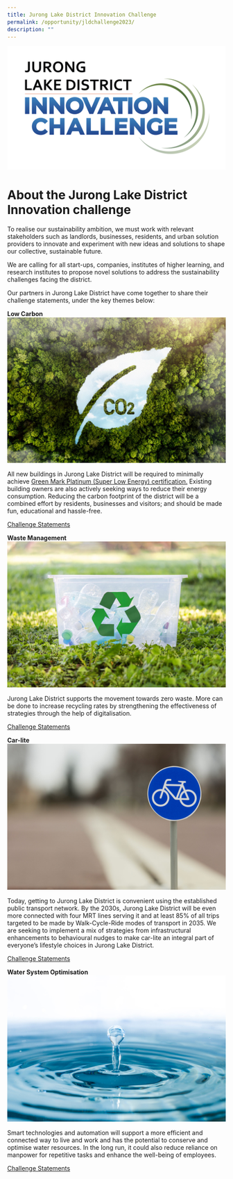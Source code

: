 ```yaml
---
title: Jurong Lake District Innovation Challenge
permalink: /opportunity/jldchallenge2023/
description: ""
---
```

![](/images/Innovation%20Challenge%202023/jld_challenge_logo.jpeg)

# About the Jurong Lake District Innovation challenge

To realise our sustainability ambition, we must work with relevant stakeholders such as landlords, businesses, residents, and urban solution providers to innovate and experiment with new ideas and solutions to shape our collective, sustainable future.

We are calling for all start-ups, companies, institutes of higher learning, and research institutes to propose novel solutions to address the sustainability challenges facing the district.

Our partners in Jurong Lake District have come together to share their challenge statements, under the key themes below:

**Low Carbon**
![](/images/Innovation%20Challenge%202023/jld-low-carbon.jpg)

All new buildings in Jurong Lake District will be required to minimally achieve [Green Mark Platinum (Super Low Energy) certification.](https://www1.bca.gov.sg/buildsg/sustainability/green-mark-certification-scheme) Existing building owners are also actively seeking ways to reduce their energy consumption. Reducing the carbon footprint of the district will be a combined effort by residents, businesses and visitors; and should be made fun, educational and hassle-free.  
  
[Challenge Statements](https://www.smartnation.gov.sg/jldchallenge2023/#low-carbon)

**Waste Management**
![](/images/Innovation%20Challenge%202023/jld-waste-management.jpg)

Jurong Lake District supports the movement towards zero waste. More can be done to increase recycling rates by strengthening the effectiveness of strategies through the help of digitalisation.  
  
[Challenge Statements](https://www.smartnation.gov.sg/jldchallenge2023/#waste-management)

**Car-lite**
![](/images/Innovation%20Challenge%202023/jld-car-lite.jpg)

Today, getting to Jurong Lake District is convenient using the established public transport network. By the 2030s, Jurong Lake District will be even more connected with four MRT lines serving it and at least 85% of all trips targeted to be made by Walk-Cycle-Ride modes of transport in 2035. We are seeking to implement a mix of strategies from infrastructural enhancements to behavioural nudges to make car-lite an integral part of everyone’s lifestyle choices in Jurong Lake District.  
  
[Challenge Statements](https://www.smartnation.gov.sg/jldchallenge2023/#car-lite)

**Water System Optimisation**
![](/images/Innovation%20Challenge%202023/jld-water-system.jpg)

Smart technologies and automation will support a more efficient and connected way to live and work and has the potential to conserve and optimise water resources. In the long run, it could also reduce reliance on manpower for repetitive tasks and enhance the well-being of employees.  
  
[Challenge Statements](https://www.smartnation.gov.sg/jldchallenge2023/#water-system-optimisation)